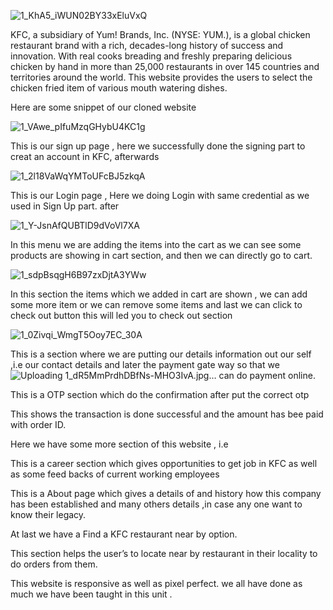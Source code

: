 ![1_KhA5_iWUN02BY33xEluVxQ](https://user-images.githubusercontent.com/97446677/173053800-683d6acb-9bdf-4b62-ba4b-e44aafceead8.jpg)

KFC, a subsidiary of Yum! Brands, Inc. (NYSE: YUM.), is a global chicken restaurant brand with a rich, decades-long history of success and innovation. With real cooks breading and freshly preparing delicious chicken by hand in more than 25,000 restaurants in over 145 countries and territories around the world. This website provides the users to select the chicken fried item of various mouth watering dishes.

Here are some snippet of our cloned website

![1_VAwe_pIfuMzqGHybU4KC1g](https://user-images.githubusercontent.com/97446677/173053838-1cac619c-75cc-47c9-9ee0-78a6fc283af6.jpg)

This is our sign up page , here we successfully done the signing part to creat an account in KFC, afterwards

![1_2l18VaWqYMToUFcBJ5zkqA](https://user-images.githubusercontent.com/97446677/173053880-978394b7-e31b-4d6e-bb81-e41e2cc16cbb.jpg)

This is our Login page , Here we doing Login with same credential as we used in Sign Up part. after

![1_Y-JsnAfQUBTlD9dVoVl7XA](https://user-images.githubusercontent.com/97446677/173053983-ce19c6f0-af6b-4739-b8fd-6b6efff828b9.jpg)

In this menu we are adding the items into the cart as we can see some products are showing in cart section, and then we can directly go to cart.

![1_sdpBsqgH6B97zxDjtA3YWw](https://user-images.githubusercontent.com/97446677/173054067-a75f7a00-c25c-4fe6-a904-1b149c846446.jpg)

In this section the items which we added in cart are shown , we can add some more item or we can remove some items and last we can click to check out button this will led you to check out section


![1_0Zivqi_WmgT5Ooy7EC_30A](https://user-images.githubusercontent.com/97446677/173054165-c34099e4-e378-47dd-8681-3f470ecb61d4.jpg)

This is a section where we are putting our details information out our self ,i.e our contact details and later the payment gate way so that we![Uploading 1_dR5MmPrdhDBfNs-MHO3IvA.jpg…]()
 can do payment online.


This is a OTP section which do the confirmation after put the correct otp


This shows the transaction is done successful and the amount has bee paid with order ID.

Here we have some more section of this website , i.e


This is a career section which gives opportunities to get job in KFC as well as some feed backs of current working employees


This is a About page which gives a details of and history how this company has been established and many others details ,in case any one want to know their legacy.

At last we have a Find a KFC restaurant near by option.


This section helps the user’s to locate near by restaurant in their locality to do orders from them.

This website is responsive as well as pixel perfect. we all have done as much we have been taught in this unit .
